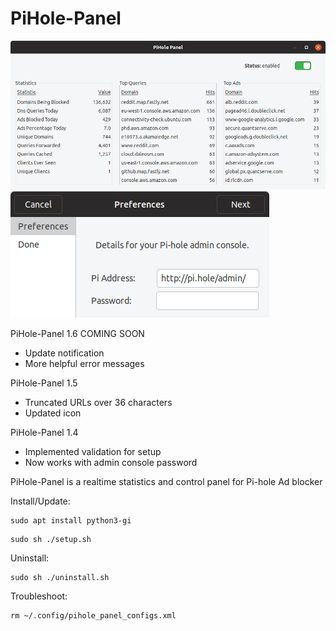 # PiHole-Panel
![](mainwindow.png)
![](firststartup.png)

PiHole-Panel 1.6 COMING SOON
- Update notification
- More helpful error messages

PiHole-Panel 1.5
- Truncated URLs over 36 characters
- Updated icon

PiHole-Panel 1.4
- Implemented validation for setup
- Now works with admin console password 

PiHole-Panel is a realtime statistics and control panel for Pi-hole Ad blocker 

Install/Update:
```
sudo apt install python3-gi
```
```
sudo sh ./setup.sh
```

Uninstall:
```
sudo sh ./uninstall.sh
```

Troubleshoot:
```
rm ~/.config/pihole_panel_configs.xml
```
